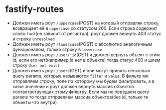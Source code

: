 # fastify-routes

- Должен иметь роут ```/uppercase```(POST) на который отправляя строку, возвращает её в ```uppercase``` со статусом 200.
  Если строка содержит слово ```fuck```(не зависит от регистра), роут должен вернуть 403 статус и
  строку ```unresolved```
- Должен иметь роут ```/lowercase```(POST) с абсолютно аналогичным функционалом, только строку в ```lowercase```
- Должен иметь роут ```/user/:id```(GET) и должен вернуть объект с этим id, если его нет(например id нет в объекте)
  тогда статус 400 и шлем строку ```User not exist```
- Должен иметь роут ```/users```(GET) и они могут принять несколько query params, которые называются ```filter```
  и ```value```. В фильтр ми отправляем строку, поле по которому мы будем фильтровать, а в value значение и роут должен
  вернуть массив объектов соответвствующих этому фильтру. Если мы не передаем query params то тогда отправляем массив
  объектов(без id, только те объекты что внутри)


